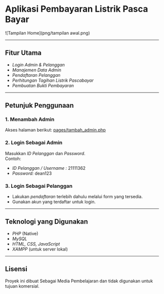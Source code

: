 # Aplikasi Pembayaran Listrik Pasca Bayar

![Tampilan Home](png/tampilan awal.png)



---

## Fitur Utama

- *Login Admin & Pelanggan*
- *Manajemen Data Admin*
- *Pendaftaran Pelanggan*
- *Perhitungan Tagihan Listrik Pascabayar*
- *Pembuatan Bukti Pembayaran*

---

## Petunjuk Penggunaan

### 1. Menambah Admin
Akses halaman berikut: [pages/tambah_admin.php](http://localhost/AnalisisProgram/ppob/loogin.php)

### 2. Login Sebagai Admin
Masukkan *ID Pelanggan* dan *Password*.  
Contoh:
- *ID Pelanggan / Username :* 21111362
- *Password:* dean123

### 3. Login Sebagai Pelanggan
- Lakukan *pendaftaran* terlebih dahulu melalui form yang tersedia.
- Gunakan akun yang terdaftar untuk login.

---

## Teknologi yang Digunakan

- *PHP* (Native)
- *MySQL*
- *HTML, CSS, JavaScript*
- *XAMPP* (untuk server lokal)

---

## Lisensi

Proyek ini dibuat Sebagai Media Pembelajaran dan tidak digunakan untuk tujuan komersial.


